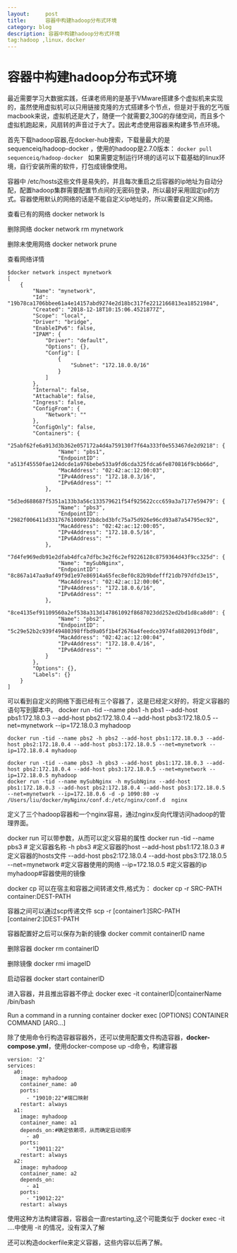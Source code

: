 ```yaml
---
layout:     post
title:      容器中构建hadoop分布式环境
category: blog
description: 容器中构建hadoop分布式环境
tag:hadoop ,linux，docker
---
```

# 容器中构建hadoop分布式环境

最近需要学习大数据实践，任课老师用的是基于VMware搭建多个虚拟机来实现的，虽然使用虚拟机可以只用链接克隆的方式搭建多个节点，但是对于我的乞丐版macbook来说，虚拟机还是大了，随便一个就需要2,30G的存储空间，而且多个虚拟机跑起来，风扇转的声音过于大了。因此考虑使用容器来构建多节点环境。

首先下载hadoop容器,在docker-hub搜索，下载量最大的是sequenceiq/hadoop-docker ，使用的hadoop是2.7.0版本：
`docker pull sequenceiq/hadoop-docker
`
如果需要定制运行环境的话可以下载基础的linux环境，自行安装所需的软件，打包成镜像使用。

容器中 /etc/hosts这些文件是易失的，并且每次重启之后容器的ip地址为自动分配，配置hadoop集群需要配置节点间的无密码登录，所以最好采用固定ip的方式。容器使用默认的网络的话是不能自定义ip地址的，所以需要自定义网络。

查看已有的网络
	docker network ls

删除网络
	docker network rm mynetwork
	

删除未使用网络
	docker network prune

查看网络详情
 
	$docker network inspect mynetwork
	[
	    {
	        "Name": "mynetwork",
	        "Id": "19b78ca1706bbee61a4e14157abd9274e2d18bc317fe2212166813ea18521984",
	        "Created": "2018-12-18T10:15:06.4521877Z",
	        "Scope": "local",
	        "Driver": "bridge",
	        "EnableIPv6": false,
	        "IPAM": {
	            "Driver": "default",
	            "Options": {},
	            "Config": [
	                {
	                    "Subnet": "172.18.0.0/16"
	                }
	            ]
	        },
	        "Internal": false,
	        "Attachable": false,
	        "Ingress": false,
	        "ConfigFrom": {
	            "Network": ""
	        },
	        "ConfigOnly": false,
	        "Containers": {
	            "25abf62fe6a913d3b362e057172a4d4a759130f7f64a333f0e553467de2d9218": {
	                "Name": "pbs1",
	                "EndpointID": "a513f45550fae124dcde1a976bebe533a9fd6cda325fdca6fe870816f9cbb66d",
	                "MacAddress": "02:42:ac:12:00:03",
	                "IPv4Address": "172.18.0.3/16",
	                "IPv6Address": ""
	            },
	            "5d3ed688687f5351a133b3a56c133579621f54f925622ccc659a3a7177e59479": {
	                "Name": "pbs3",
	                "EndpointID": "2982f006411d33176761000972b8cbd3bfc75a75d926e96cd93a87a54795ec92",
	                "MacAddress": "02:42:ac:12:00:05",
	                "IPv4Address": "172.18.0.5/16",
	                "IPv6Address": ""
	            },
	            "7d4fe969edb91e2dfab4dfca7dfbc3e2f6c2ef9226128c8759364d43f9cc325d": {
	                "Name": "mySubNginx",
	                "EndpointID": "8c867a147aa9af49f9d1e97e86914a65fec8ef0c82b9bdefff21db797dfd3e15",
	                "MacAddress": "02:42:ac:12:00:06",
	                "IPv4Address": "172.18.0.6/16",
	                "IPv6Address": ""
	            },
	            "8ce4135ef91109560a2ef538a313d147861092f8687023dd252ed2bd1d8ca8d0": {
	                "Name": "pbs2",
	                "EndpointID": "5c29e52b2c939f49480398ffbd9a05f1b4f2676a4feedce3974fa8820913f0d8",
	                "MacAddress": "02:42:ac:12:00:04",
	                "IPv4Address": "172.18.0.4/16",
	                "IPv6Address": ""
	            }
	        },
	        "Options": {},
	        "Labels": {}
	    }
	]

可以看到自定义的网络下面已经有三个容器了，这是已经定义好的，将定义容器的语句写到脚本中。
	docker run -tid --name pbs1 -h pbs1 --add-host pbs1:172.18.0.3 --add-host pbs2:172.18.0.4 --add-host pbs3:172.18.0.5 --net=mynetwork --ip=172.18.0.3 myhadoop
	
	docker run -tid --name pbs2 -h pbs2 --add-host pbs1:172.18.0.3 --add-host pbs2:172.18.0.4 --add-host pbs3:172.18.0.5 --net=mynetwork --ip=172.18.0.4 myhadoop
	
	docker run -tid --name pbs3 -h pbs3 --add-host pbs1:172.18.0.3 --add-host pbs2:172.18.0.4 --add-host pbs3:172.18.0.5 --net=mynetwork --ip=172.18.0.5 myhadoop
	docker run -tid --name mySubNginx -h mySubNginx --add-host pbs1:172.18.0.3 --add-host pbs2:172.18.0.4 --add-host pbs3:172.18.0.5 --net=mynetwork --ip=172.18.0.6 -d -p 1090:80 -v  /Users/liu/docker/myNginx/conf.d:/etc/nginx/conf.d  nginx

定义了三个hadoop容器和一个nginx容易，通过nginx反向代理访问hadoop的管理界面。

docker run 可以带参数，从而可以定义容易的属性
	docker run -tid 
	--name pbs3 # 定义容器名称
	-h pbs3 #定义容器的host
	--add-host pbs1:172.18.0.3  #定义容器的hosts文件
	--add-host pbs2:172.18.0.4 
	--add-host pbs3:172.18.0.5 
	--net=mynetwork #定义容器使用的网络
	--ip=172.18.0.5 #定义容器的ip
	myhadoop#容器使用的镜像

docker cp 可以在宿主和容器之间转递文件,格式为：
	docker cp -r SRC-PATH container:DEST-PATH

容器之间可以通过scp传递文件
	scp -r [container1:]SRC-PATH [container2:]DEST-PATH 

容器配置好之后可以保存为新的镜像
	docker commit containerID name

删除容器
	docker rm  containerID

删除镜像
	docker rmi  imageID

启动容器
	docker start containerID

进入容器，并且推出容器不停止
	docker exec -it containerID|containerName  /bin/bash 

Run a command in a running container
	docker exec [OPTIONS] CONTAINER COMMAND [ARG…]

除了使用命令行构造容器容器外，还可以使用配置文件构造容器，**docker-compose.yml**，使用docker-compose up -d命令，构建容器

	version: '2'
	services:
	  a0:
	    image: myhadoop
	    container_name: a0
	    ports:
	      - "19010:22"#端口映射
	    restart: always
	  a1:
	    image: myhadoop
	    container_name: a1
	    depends_on:#确定依赖项，从而确定启动顺序
	      - a0
	    ports:
	      - "19011:22"
	    restart: always
	  a2:
	    image: myhadoop
	    container_name: a2
	    depends_on:
	      - a1
	    ports:
	      - "19012:22"
	    restart: always

使用这种方法构建容器，容器会一直restarting,这个可能类似于  docker exec -it  ….中使用 -it 的情况，没有深入了解

还可以构造dockerfile来定义容器，这些内容以后再了解。

